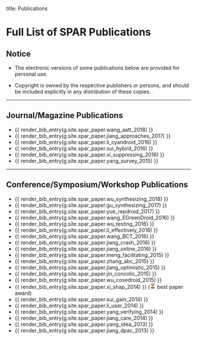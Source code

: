 title: Publications

# Full List of SPAR Publications

## Notice

* The electronic versions of some publications below are provided for personal use.

* Copyright is owned by the respective publishers or persons, and should be included explicitly in any distribution of these copies.

---

## Journal/Magazine Publications

* {{ render_bib_entry(g.site.spar_paper.wang_aatt_2018) }}
* {{ render_bib_entry(g.site.spar_paper.jiang_approaches_2017) }}
* {{ render_bib_entry(g.site.spar_paper.li_cyandroid_2016) }}
* {{ render_bib_entry(g.site.spar_paper.sui_hybird_2016) }}
* {{ render_bib_entry(g.site.spar_paper.xi_suppressing_2016) }}
* {{ render_bib_entry(g.site.spar_paper.yang_survey_2015) }}

---

## Conference/Symposium/Workshop Publications
* {{ render_bib_entry(g.site.spar_paper.wu_synthesizing_2018) }}
* {{ render_bib_entry(g.site.spar_paper.gu_synthesizing_2017) }}
* {{ render_bib_entry(g.site.spar_paper.yue_repdroid_2017) }}
* {{ render_bib_entry(g.site.spar_paper.wang_EGreenDroid_2016) }}
* {{ render_bib_entry(g.site.spar_paper.wu_testing_2016) }}
* {{ render_bib_entry(g.site.spar_paper.li_effectively_2016) }}
* {{ render_bib_entry(g.site.spar_paper.wang_BCT_2016) }}
* {{ render_bib_entry(g.site.spar_paper.jiang_crash_2016) }}
* {{ render_bib_entry(g.site.spar_paper.jiang_online_2016) }}
* {{ render_bib_entry(g.site.spar_paper.meng_facilitating_2015) }}
* {{ render_bib_entry(g.site.spar_paper.zhang_abc_2015) }}
* {{ render_bib_entry(g.site.spar_paper.jiang_optimistic_2015) }}
* {{ render_bib_entry(g.site.spar_paper.jin_concolic_2015) }}
* {{ render_bib_entry(g.site.spar_paper.wu_cosedroid_2015) }}
* {{ render_bib_entry(g.site.spar_paper.xi_shap_2014) }} (![](img/award.png) best paper award)
* {{ render_bib_entry(g.site.spar_paper.sui_gain_2014) }}
* {{ render_bib_entry(g.site.spar_paper.li_user_2014) }}
* {{ render_bib_entry(g.site.spar_paper.yang_verifying_2014) }}
* {{ render_bib_entry(g.site.spar_paper.jiang_care_2014) }}
* {{ render_bib_entry(g.site.spar_paper.yang_idea_2013) }}
* {{ render_bib_entry(g.site.spar_paper.jiang_dpac_2013) }}
